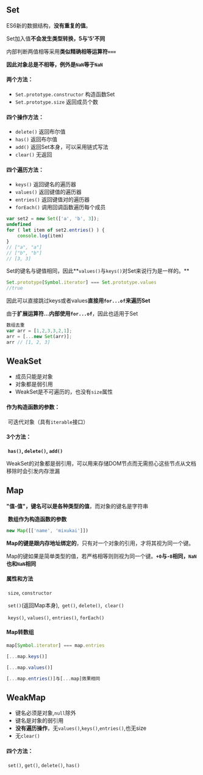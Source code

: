 ## Set

ES6新的数据结构，**没有重复的值**。

Set加入值**不会发生类型转换，5与'5'不同**

内部判断两值相等采用**类似精确相等运算符`===`**

**因此对象总是不相等，例外是`NaN`等于`NaN`**

#### 两个方法：

- `Set.prototype.constructor` 构造函数Set
- `Set.prototype.size` 返回成员个数

#### 四个操作方法：

- `delete()` 返回布尔值
- `has()` 返回布尔值
- `add()` 返回Set本身，可以采用链式写法
- `clear()` 无返回

#### 四个遍历方法：

- `keys()` 返回键名的遍历器
- `values()` 返回键值的遍历器
- `entries()` 返回键值对的遍历器
- `forEach()` 调用回调函数遍历每个成员

```javascript
var set2 = new Set(['a', 'b', 3]);
undefined
for ( let item of set2.entries() ) {
	console.log(item)
}
// ["a", "a"]
// ["b", "b"]
// [3, 3]
```

Set的键名与键值相同，因此**`values()`与`keys()`对Set来说行为是一样的。**

```javascript
Set.prototype[Symbol.iterator] === Set.prototype.values
//true
```

因此可以直接跳过keys或者values**直接用`for...of`来遍历Set**

由于**扩展运算符...内部使用`for...of`**，因此也适用于Set

```javascript
数组去重
var arr = [1,2,3,3,2,1];
arr = [...new Set(arr)];
arr // [1, 2, 3]
```

## WeakSet

- 成员只能是对象
- 对象都是弱引用
- WeakSet是不可遍历的，也没有`size`属性

#### 作为构造函数的参数：

​	可迭代对象（具有`iterable`接口）

#### 3个方法：

​	**`has()`, `delete()`, `add()`**

WeakSet的对象都是弱引用，可以用来存储DOM节点而无需担心这些节点从文档移除时会引发内存泄漏

## Map

​	**"值-值"，键名可以是各种类型的值**，而对象的键名是字符串

​	**数组作为构造函数的参数**

```javascript
new Map([['name', 'mixukai']])
```

​	**Map的键是跟内存地址绑定的**，只有对一个对象的引用，才将其视为同一个键。

​	Map的键如果是简单类型的值，若严格相等则则视为同一个键。**`+0`与`-0`相同，`NaN`也和`NaN`相同**

#### 属性和方法

​	`size`, `constructor`

​	`set()`(返回Map本身),` get()`, `delete()`,` clear()`

​	`keys()`, `values()`, `entries()`, `forEach()`

#### Map转数组

```javascript
map[Symbol.iterator] === map.entries

[...map.keys()]

[...map.values()]

[...map.entries()]与[...map]效果相同

```



## WeakMap

- 键名必须是对象,`null`除外
- 键名是对象的弱引用
- **没有遍历操作**，无`values()`,`keys()`,`entries()`,也无size
- 无`clear()`


#### 四个方法：

​	`set()`, `get()`, `delete()`, `has()`